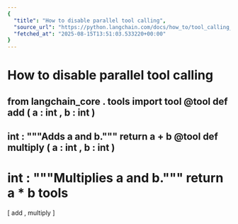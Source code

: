 ```yaml
---
{
  "title": "How to disable parallel tool calling",
  "source_url": "https://python.langchain.com/docs/how_to/tool_calling_parallel/",
  "fetched_at": "2025-08-15T13:51:03.533220+00:00"
}
---
```


# How to disable parallel tool calling

from
langchain_core
.
tools
import
tool
@tool
def
add
(
a
:
int
,
b
:
int
)
-
>
int
:
"""Adds a and b."""
return
a
+
b
@tool
def
multiply
(
a
:
int
,
b
:
int
)
-
>
int
:
"""Multiplies a and b."""
return
a
*
b
tools
=
[
add
,
multiply
]
